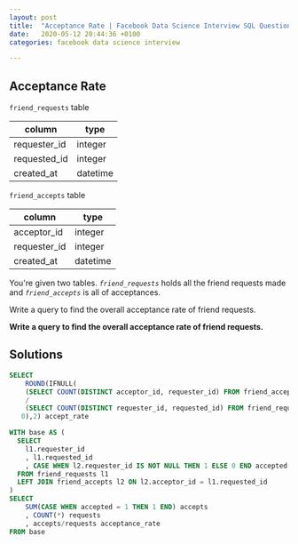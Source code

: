 ```yaml
---
layout: post
title:  "Acceptance Rate | Facebook Data Science Interview SQL Question"
date:   2020-05-12 20:44:36 +0100
categories: facebook data science interview

---
```


## Acceptance Rate

`friend_requests` table

| column       | type     |
| ------------ | -------- |
| requester_id | integer  |
| requested_id | integer  |
| created_at   | datetime |

`friend_accepts` table

| column       | type     |
| ------------ | -------- |
| acceptor_id  | integer  |
| requester_id | integer  |
| created_at   | datetime |

You're given two tables. *`friend_requests`* holds all the friend requests made and *`friend_accepts`* is all of acceptances.

Write a query to find the overall acceptance rate of friend requests.

**Write a query to find the overall acceptance rate of friend requests.**

## Solutions

```sql
SELECT 
	ROUND(IFNULL(
    (SELECT COUNT(DISTINCT acceptor_id, requester_id) FROM friend_accepts)
    /
    (SELECT COUNT(DISTINCT requester_id, requested_id) FROM friend_requests),
   0),2) accept_rate
```



~~~sql
WITH base AS (
  SELECT
    l1.requester_id 
    , l1.requested_id
    , CASE WHEN l2.requester_id IS NOT NULL THEN 1 ELSE 0 END accepted
  FROM friend_requests l1
  LEFT JOIN friend_accepts l2 ON l2.acceptor_id = l1.requested_id
)
SELECT 
	SUM(CASE WHEN accepted = 1 THEN 1 END) accepts
	, COUNT(*) requests
	, accepts/requests acceptance_rate
FROM base

~~~


